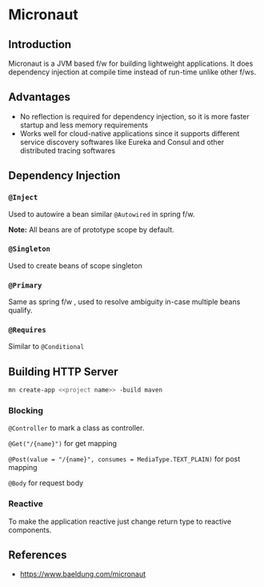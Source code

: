 # Micronaut

## Introduction

Micronaut is a JVM based f/w for building lightweight applications. It does
dependency injection at compile time instead of run-time unlike other f/ws.

## Advantages

* No reflection is required for dependency injection, 
so it is more faster startup and less memory requirements
* Works well for cloud-native applications since it supports different service
discovery softwares like Eureka and Consul and other distributed tracing softwares

## Dependency Injection

### `@Inject`
Used to autowire a bean similar `@Autowired` in spring f/w.

**Note:** All beans are of prototype scope by default.

### `@Singleton`
Used to create beans of scope singleton

### `@Primary`
Same as spring f/w , used to resolve ambiguity in-case multiple beans qualify.

### `@Requires`
Similar to `@Conditional`

## Building HTTP Server
```bash 
mn create-app <<project name>> -build maven
```

### Blocking 

`@Controller` to mark a class as controller.

`@Get("/{name}")` for get mapping

`@Post(value = "/{name}", consumes = MediaType.TEXT_PLAIN)` for post mapping

`@Body` for request body

### Reactive

To make the application reactive just change return type to reactive components.

## References

* https://www.baeldung.com/micronaut